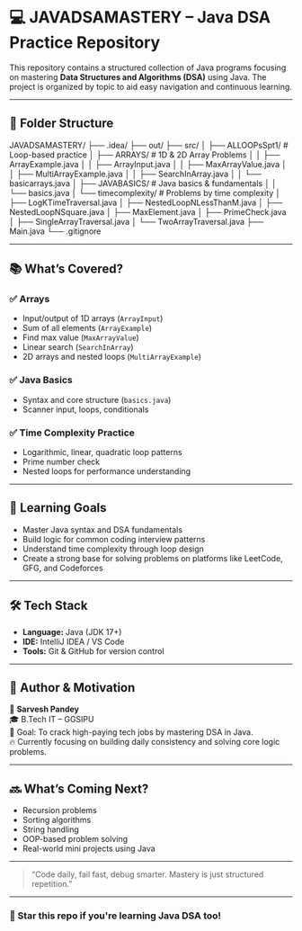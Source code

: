 # 💻 JAVADSAMASTERY – Java DSA Practice Repository

This repository contains a structured collection of Java programs focusing on mastering **Data Structures and Algorithms (DSA)** using Java. The project is organized by topic to aid easy navigation and continuous learning.

---

## 📁 Folder Structure

JAVADSAMASTERY/
├── .idea/
├── out/
├── src/
│ ├── ALLOOPsSpt1/ # Loop-based practice
│ ├── ARRAYS/ # 1D & 2D Array Problems
│ │ ├── ArrayExample.java
│ │ ├── ArrayInput.java
│ │ ├── MaxArrayValue.java
│ │ ├── MultiArrayExample.java
│ │ ├── SearchInArray.java
│ │ └── basicarrays.java
│ ├── JAVABASICS/ # Java basics & fundamentals
│ │ └── basics.java
│ └── timecomplexity/ # Problems by time complexity
│ ├── LogKTimeTraversal.java
│ ├── NestedLoopNLessThanM.java
│ ├── NestedLoopNSquare.java
│ ├── MaxElement.java
│ ├── PrimeCheck.java
│ ├── SingleArrayTraversal.java
│ └── TwoArrayTraversal.java
├── Main.java
└── .gitignore

---

## 📚 What’s Covered?

### ✅ Arrays
- Input/output of 1D arrays (`ArrayInput`)
- Sum of all elements (`ArrayExample`)
- Find max value (`MaxArrayValue`)
- Linear search (`SearchInArray`)
- 2D arrays and nested loops (`MultiArrayExample`)

### ✅ Java Basics
- Syntax and core structure (`basics.java`)
- Scanner input, loops, conditionals

### ✅ Time Complexity Practice
- Logarithmic, linear, quadratic loop patterns
- Prime number check
- Nested loops for performance understanding

---

## 🚀 Learning Goals

- Master Java syntax and DSA fundamentals
- Build logic for common coding interview patterns
- Understand time complexity through loop design
- Create a strong base for solving problems on platforms like LeetCode, GFG, and Codeforces

---

## 🛠️ Tech Stack

- **Language:** Java (JDK 17+)
- **IDE:** IntelliJ IDEA / VS Code
- **Tools:** Git & GitHub for version control

---

## 🧠 Author & Motivation

📌 **Sarvesh Pandey**  
🎓 B.Tech IT – GGSIPU  
💼 Goal: To crack high-paying tech jobs by mastering DSA in Java.  
🔥 Currently focusing on building daily consistency and solving core logic problems.

---

## 🔜 What’s Coming Next?

- Recursion problems  
- Sorting algorithms  
- String handling  
- OOP-based problem solving  
- Real-world mini projects using Java

---

> “Code daily, fail fast, debug smarter. Mastery is just structured repetition.”

---

### 📌 Star this repo if you're learning Java DSA too!


